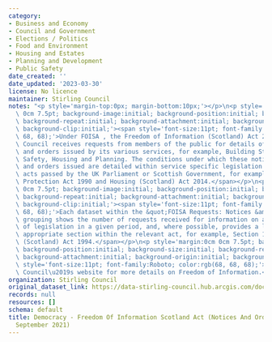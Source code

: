 ```yaml
---
category:
- Business and Economy
- Council and Government
- Elections / Politics
- Food and Environment
- Housing and Estates
- Planning and Development
- Public Safety
date_created: ''
date_updated: '2023-03-30'
license: No licence
maintainer: Stirling Council
notes: "<p style='margin-top:0px; margin-bottom:10px;'></p>\n<p style='margin:0cm\
  \ 0cm 7.5pt; background-image:initial; background-position:initial; background-size:initial;\
  \ background-repeat:initial; background-attachment:initial; background-origin:initial;\
  \ background-clip:initial;'><span style='font-size:11pt; font-family:Roboto; color:rgb(68,\
  \ 68, 68);'>Under FOISA , the Freedom of Information (Scotland) Act 2002, Stirling\
  \ Council receives requests from members of the public for details of notices served\
  \ and orders issued by its various services, for example, Building Standards, Food\
  \ Safety, Housing and Planning. The conditions under which these notices are served\
  \ and orders issued are detailed within service specific legislation contained within\
  \ acts passed by the UK Parliament or Scottish Government, for example, the Environmental\
  \ Protection Act 1990 and Housing (Scotland) Act 2014.</span></p>\n<p style='margin:0cm\
  \ 0cm 7.5pt; background-image:initial; background-position:initial; background-size:initial;\
  \ background-repeat:initial; background-attachment:initial; background-origin:initial;\
  \ background-clip:initial;'><span style='font-size:11pt; font-family:Roboto; color:rgb(68,\
  \ 68, 68);'>Each dataset within the &quot;FOISA Requests: Notices &amp; Orders&quot;\
  \ grouping shows the number of requests received for information on a broad range\
  \ of legislation in a given period, and, where possible, provides a link to the\
  \ appropriate section within the relevant act, for example, Section 1, Local Government\
  \ (Scotland) Act 1994.</span></p>\n<p style='margin:0cm 0cm 7.5pt; background-image:initial;\
  \ background-position:initial; background-size:initial; background-repeat:initial;\
  \ background-attachment:initial; background-origin:initial; background-clip:initial;'><span\
  \ style='font-size:11pt; font-family:Roboto; color:rgb(68, 68, 68);'>Visit Stirling\
  \ Council\u2019s website for more details on Freedom of Information.</span></p>"
organization: Stirling Council
original_dataset_link: https://data-stirling-council.hub.arcgis.com/documents/stirling-council::democracy-freedom-of-information-scotland-act-notices-and-orders-july-september-2021-1
records: null
resources: []
schema: default
title: Democracy - Freedom Of Information Scotland Act (Notices And Orders July -
  September 2021)
---
```

